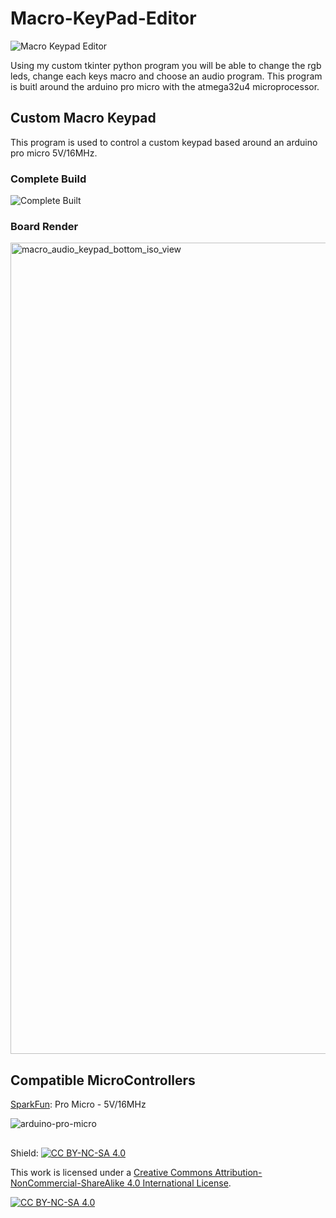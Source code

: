 # Macro-KeyPad-Editor
 ![Macro Keypad Editor](https://github.com/user-attachments/assets/6b39275b-2a66-43d9-a6f2-f7e2a1e00d91)
 
Using my custom tkinter python program you will be able to change the rgb leds, change each keys macro and choose an audio program. This program is buitl around the arduino pro micro with the atmega32u4 microprocessor.

## Custom Macro Keypad
This program is used to control a custom keypad based around an arduino pro micro 5V/16MHz.

### Complete Build
![Complete Built](https://github.com/user-attachments/assets/29a8a2ae-1ed0-4170-b30f-0eed62e24b8b)

### Board Render
<img width="2364" height="1298" alt="macro_audio_keypad_bottom_iso_view" src="https://github.com/user-attachments/assets/e6dd9b54-63cc-4b78-ab7e-06abc86c5d15" />

## Compatible MicroControllers
[SparkFun](https://www.sparkfun.com/pro-micro-5v-16mhz.html): Pro Micro - 5V/16MHz

![arduino-pro-micro](https://github.com/user-attachments/assets/5126ff0e-80ba-4592-8363-61321c2f1908)

##
 
Shield: [![CC BY-NC-SA 4.0][cc-by-nc-sa-shield]][cc-by-nc-sa]

This work is licensed under a
[Creative Commons Attribution-NonCommercial-ShareAlike 4.0 International License][cc-by-nc-sa].

[![CC BY-NC-SA 4.0][cc-by-nc-sa-image]][cc-by-nc-sa]

[cc-by-nc-sa]: http://creativecommons.org/licenses/by-nc-sa/4.0/
[cc-by-nc-sa-image]: https://licensebuttons.net/l/by-nc-sa/4.0/88x31.png
[cc-by-nc-sa-shield]: https://img.shields.io/badge/License-CC%20BY--NC--SA%204.0-lightgrey.svg
